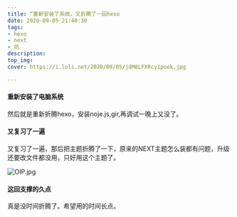 ```yaml
---
title: “重新安装了系统，又折腾了一回hexo
date: 2020-09-05 21:40:30
tags:
- hexo
- next
- 坑
description:
top_img:
cover: https://i.loli.net/2020/09/05/jdM8LFXRcy1poek.jpg

---
```


#### 重新安装了电脑系统 ####

然后就是重新折腾hexo，安装noje.js,gir,再调试一晚上又没了。

#### 又复习了一遍 ####

又复习了一遍，那后把主题折腾了一下，原来的NEXT主题怎么装都有问题，升级还要改文件都没用，只好用这个主题了。

![OIP.jpg](https://i.loli.net/2020/09/05/oPt3uACVKDGLZwW.jpg)

#### 这回支撑的久点 ####

真是没时间折腾了。希望用的时间长点。



